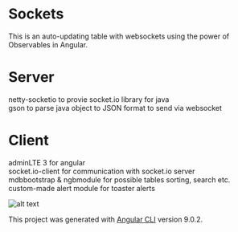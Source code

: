 # Sockets
This is an auto-updating table with websockets using the power of Observables in Angular.

# Server
netty-socketio to provie socket.io library for java\
gson to parse java object to JSON format to send via websocket

# Client
adminLTE 3 for angular\
socket.io-client for communication with socket.io server\
mdbbootstrap & ngbmodule for possible tables sorting, search etc.\
custom-made alert module for toaster alerts

![alt text](https://i.gyazo.com/46ac1834050c07542d573189d01a2798.png)

This project was generated with [Angular CLI](https://github.com/angular/angular-cli) version 9.0.2.

